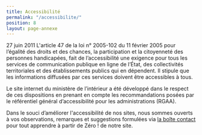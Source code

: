 ```yaml
---
title: Accessibilité
permalink: "/accessibilite/"
position: 8
layout: page-annexe
---
```

27 juin 2011
L'article 47 de la loi n° 2005-102 du 11 février 2005 pour l’égalité des droits et des chances, la participation et la 
citoyenneté des personnes handicapées, fait de l’accessibilité une exigence pour tous les services de communication 
publique en ligne de l’État, des collectivités territoriales et des établissements publics qui en dépendent. Il stipule que les informations diffusées par ces services doivent être accessibles à tous.

Le site internet du ministère de l’intérieur a été développé dans le respect de ces dispositions en prenant en compte
les recommandations posées par le référentiel général d’accessibilité pour les administrations (RGAA).

Dans le souci d’améliorer l'accessibilité de nos sites, nous sommes ouverts à vos observations, remarques et suggestions
formulées via <a href="{{ base }}/contacts"> la boîte contact </a>pour tout apprendre à partir de Zéro ! de notre site.

